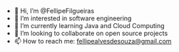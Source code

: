 - 👋 Hi, I’m @FellipeFilgueiras
- 👀 I’m interested in software engineering
- 🌱 I’m currently learning Java and Cloud Computing
- 💞️ I’m looking to collaborate on open source projects
- 📫 How to reach me: fellipealvesdesouza@gmail.com

<!---
FellipeFilgueiras/FellipeFilgueiras is a ✨ special ✨ repository because its `README.md` (this file) appears on your GitHub profile.
You can click the Preview link to take a look at your changes.
--->
